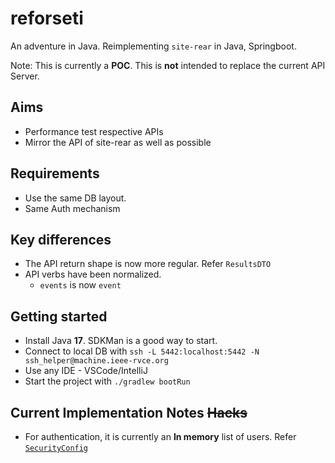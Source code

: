 # reforseti

An adventure in Java. Reimplementing `site-rear` in Java, Springboot.

Note: This is currently a **POC**. This is **not** intended to replace the current API Server.

## Aims

- Performance test respective APIs
- Mirror the API of site-rear as well as possible

## Requirements

- Use the same DB layout. 
- Same Auth mechanism

## Key differences

- The API return shape is now more regular. Refer `ResultsDTO`
- API verbs have been normalized. 
  - `events` is now `event`


## Getting started

- Install Java **17**. SDKMan is a good way to start.
- Connect to local DB with `ssh -L 5442:localhost:5442 -N ssh_helper@machine.ieee-rvce.org`
- Use any IDE - VSCode/IntelliJ
- Start the project with `./gradlew bootRun`

## Current Implementation Notes ~~Hacks~~

- For authentication, it is currently an **In memory** list of users. Refer [`SecurityConfig`](./src/main/java/org/ieeervce/api/siterearnouveau/config/SecurityConfig.java)
